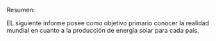 Resumen:

EL siguiente informe posee como objetivo primario conocer la realidad mundial en cuanto a la producción de energía solar para cada país.
